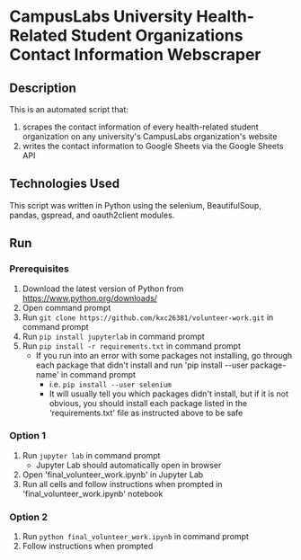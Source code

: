 # CampusLabs University Health-Related Student Organizations Contact Information Webscraper

## Description
This is an automated script that:
1. scrapes the contact information of every health-related student organization on any university's CampusLabs organization's website
2. writes the contact information to Google Sheets via the Google Sheets API

## Technologies Used
This script was written in Python using the selenium, BeautifulSoup, pandas, gspread, and oauth2client modules.

## Run
### Prerequisites
1. Download the latest version of Python from https://www.python.org/downloads/ 
2. Open command prompt
3. Run `git clone https://github.com/kxc26381/volunteer-work.git` in command prompt
4. Run `pip install jupyterlab` in command prompt
5. Run `pip install -r requirements.txt` in command prompt
    - If you run into an error with some packages not installing, go through each package that didn't install and run 'pip install --user package-name' in command prompt
        - i.e. `pip install --user selenium`
        - It will usually tell you which packages didn't install, but if it is not obvious, you should install each package listed in the 'requirements.txt' file as instructed above to be safe

### Option 1
1. Run `jupyter lab` in command prompt
    - Jupyter Lab should automatically open in browser
2. Open 'final_volunteer_work.ipynb' in Jupyter Lab
3. Run all cells and follow instructions when prompted in 'final_volunteer_work.ipynb' notebook

### Option 2
1. Run `python final_volunteer_work.ipynb` in command prompt
2. Follow instructions when prompted

